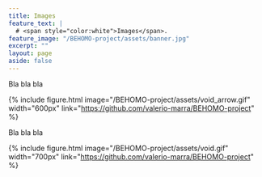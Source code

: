 ```yaml
---
title: Images
feature_text: |
  # <span style="color:white">Images</span>.
feature_image: "/BEHOMO-project/assets/banner.jpg"
excerpt: ""
layout: page
aside: false
---
```


Bla bla bla

{% include figure.html image="/BEHOMO-project/assets/void_arrow.gif" width="600px" link="https://github.com/valerio-marra/BEHOMO-project" %}



Bla bla bla

{% include figure.html image="/BEHOMO-project/assets/void.gif" width="700px" link="https://github.com/valerio-marra/BEHOMO-project" %}